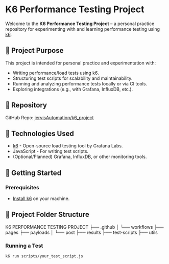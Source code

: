 # K6 Performance Testing Project

Welcome to the **K6 Performance Testing Project** – a personal practice repository for experimenting with and learning performance testing using [k6](https://k6.io/).

## 📌 Project Purpose

This project is intended for personal practice and experimentation with:

- Writing performance/load tests using k6.
- Structuring test scripts for scalability and maintainability.
- Running and analyzing performance tests locally or via CI tools.
- Exploring integrations (e.g., with Grafana, InfluxDB, etc.).

## 📁 Repository

GitHub Repo: [jervisAutomation/k6_project](https://github.com/jervisAutomation/k6_project)

## 🧰 Technologies Used

- [k6](https://k6.io/) - Open-source load testing tool by Grafana Labs.
- JavaScript - For writing test scripts.
- (Optional/Planned) Grafana, InfluxDB, or other monitoring tools.

## 🚀 Getting Started

### Prerequisites

- [Install k6](https://k6.io/docs/getting-started/installation/) on your machine.


## 📁 Project Folder Structure

K6 PERFORMANCE TESTING PROJECT
├── .github
│ └── workflows
├── pages
├── payloads
│ └── post
├── results
├── test-scripts
├── utils


### Running a Test

```bash
k6 run scripts/your_test_script.js